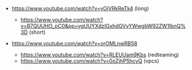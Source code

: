 
- https://www.youtube.com/watch?v=yOjVRkReTk4 (long)
  - https://www.youtube.com/watch?v=B7QUUHO_pC0&pp=ygUUYXdzIGxhdGVyYWwgbW92ZW1lbnQ%3D (short)
    
- https://www.youtube.com/watch?v=orOMLnwRB58
  
  - https://www.youtube.com/watch?v=RLEUUam9Kbs (redteaming)
  - https://www.youtube.com/watch?v=0oZjhP5hcyQ (vpcs)